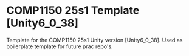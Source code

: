 # COMP1150 25s1 Template [Unity6_0_38]
Template for the COMP1150 25s1 Unity version [Unity6_0_38]. Used as boilerplate template for future prac repo's.